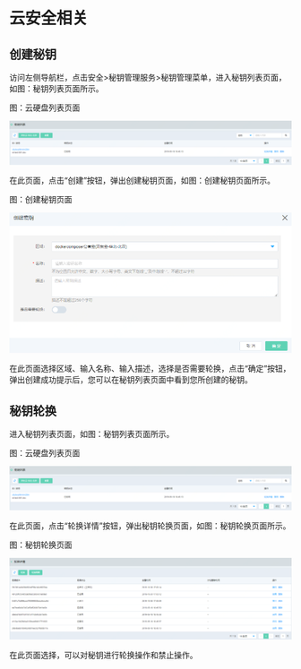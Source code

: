 # 云安全相关

## 创建秘钥

访问左侧导航栏，点击安全>秘钥管理服务>秘钥管理菜单，进入秘钥列表页面，如图：秘钥列表页面所示。

图：云硬盘列表页面

![Associated-With-KMS-1](../../../../image/JDFusion/Associated-With-KMS-1.png)

在此页面，点击“创建”按钮，弹出创建秘钥页面，如图：创建秘钥页面所示。

图：创建秘钥页面

![Associated-With-KMS-2](../../../../image/JDFusion/Associated-With-KMS-2.png)

在此页面选择区域、输入名称、输入描述，选择是否需要轮换，点击“确定”按钮，弹出创建成功提示后，您可以在秘钥列表页面中看到您所创建的秘钥。

## 秘钥轮换

进入秘钥列表页面，如图：秘钥列表页面所示。

图：云硬盘列表页面

![Associated-With-KMS-1](../../../../image/JDFusion/Associated-With-KMS-1.png)

在此页面，点击“轮换详情”按钮，弹出秘钥轮换页面，如图：秘钥轮换页面所示。

图：秘钥轮换页面

![Associated-With-KMS-3](../../../../image/JDFusion/Associated-With-KMS-3.png)

在此页面选择，可以对秘钥进行轮换操作和禁止操作。
